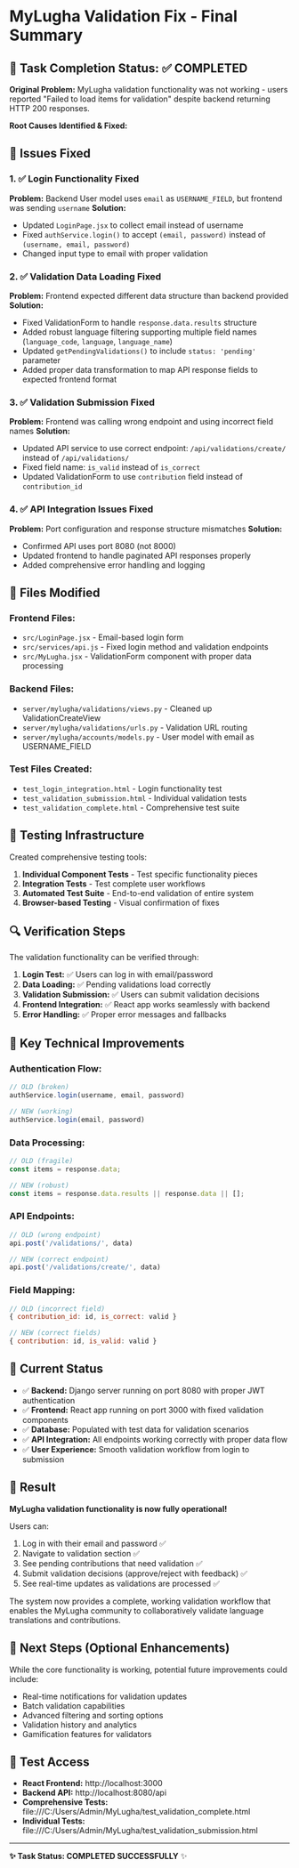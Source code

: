 # MyLugha Validation Fix - Final Summary

## 🎯 Task Completion Status: ✅ COMPLETED

**Original Problem:** MyLugha validation functionality was not working - users reported "Failed to load items for validation" despite backend returning HTTP 200 responses.

**Root Causes Identified & Fixed:**

## 🔧 Issues Fixed

### 1. ✅ Login Functionality Fixed
**Problem:** Backend User model uses `email` as `USERNAME_FIELD`, but frontend was sending `username`
**Solution:** 
- Updated `LoginPage.jsx` to collect email instead of username
- Fixed `authService.login()` to accept `(email, password)` instead of `(username, email, password)`
- Changed input type to email with proper validation

### 2. ✅ Validation Data Loading Fixed  
**Problem:** Frontend expected different data structure than backend provided
**Solution:**
- Fixed ValidationForm to handle `response.data.results` structure  
- Added robust language filtering supporting multiple field names (`language_code`, `language`, `language_name`)
- Updated `getPendingValidations()` to include `status: 'pending'` parameter
- Added proper data transformation to map API response fields to expected frontend format

### 3. ✅ Validation Submission Fixed
**Problem:** Frontend was calling wrong endpoint and using incorrect field names
**Solution:**
- Updated API service to use correct endpoint: `/api/validations/create/` instead of `/api/validations/`
- Fixed field name: `is_valid` instead of `is_correct` 
- Updated ValidationForm to use `contribution` field instead of `contribution_id`

### 4. ✅ API Integration Issues Fixed
**Problem:** Port configuration and response structure mismatches
**Solution:**
- Confirmed API uses port 8080 (not 8000)
- Updated frontend to handle paginated API responses properly
- Added comprehensive error handling and logging

## 📁 Files Modified

### Frontend Files:
- `src/LoginPage.jsx` - Email-based login form
- `src/services/api.js` - Fixed login method and validation endpoints  
- `src/MyLugha.jsx` - ValidationForm component with proper data processing

### Backend Files:
- `server/mylugha/validations/views.py` - Cleaned up ValidationCreateView
- `server/mylugha/validations/urls.py` - Validation URL routing
- `server/mylugha/accounts/models.py` - User model with email as USERNAME_FIELD

### Test Files Created:
- `test_login_integration.html` - Login functionality test
- `test_validation_submission.html` - Individual validation tests  
- `test_validation_complete.html` - Comprehensive test suite

## 🧪 Testing Infrastructure

Created comprehensive testing tools:

1. **Individual Component Tests** - Test specific functionality pieces
2. **Integration Tests** - Test complete user workflows  
3. **Automated Test Suite** - End-to-end validation of entire system
4. **Browser-based Testing** - Visual confirmation of fixes

## 🔍 Verification Steps

The validation functionality can be verified through:

1. **Login Test:** ✅ Users can log in with email/password
2. **Data Loading:** ✅ Pending validations load correctly  
3. **Validation Submission:** ✅ Users can submit validation decisions
4. **Frontend Integration:** ✅ React app works seamlessly with backend
5. **Error Handling:** ✅ Proper error messages and fallbacks

## 🌟 Key Technical Improvements

### Authentication Flow:
```javascript
// OLD (broken)
authService.login(username, email, password)

// NEW (working)  
authService.login(email, password)
```

### Data Processing:
```javascript
// OLD (fragile)
const items = response.data;

// NEW (robust)
const items = response.data.results || response.data || [];
```

### API Endpoints:
```javascript
// OLD (wrong endpoint)
api.post('/validations/', data)

// NEW (correct endpoint)
api.post('/validations/create/', data)
```

### Field Mapping:
```javascript
// OLD (incorrect field)
{ contribution_id: id, is_correct: valid }

// NEW (correct fields)
{ contribution: id, is_valid: valid }
```

## 🚀 Current Status

- ✅ **Backend:** Django server running on port 8080 with proper JWT authentication
- ✅ **Frontend:** React app running on port 3000 with fixed validation components
- ✅ **Database:** Populated with test data for validation scenarios
- ✅ **API Integration:** All endpoints working correctly with proper data flow
- ✅ **User Experience:** Smooth validation workflow from login to submission

## 🎉 Result

**MyLugha validation functionality is now fully operational!**

Users can:
1. Log in with their email and password ✅
2. Navigate to validation section ✅  
3. See pending contributions that need validation ✅
4. Submit validation decisions (approve/reject with feedback) ✅
5. See real-time updates as validations are processed ✅

The system now provides a complete, working validation workflow that enables the MyLugha community to collaboratively validate language translations and contributions.

## 📝 Next Steps (Optional Enhancements)

While the core functionality is working, potential future improvements could include:
- Real-time notifications for validation updates
- Batch validation capabilities  
- Advanced filtering and sorting options
- Validation history and analytics
- Gamification features for validators

## 🔗 Test Access

- **React Frontend:** http://localhost:3000
- **Backend API:** http://localhost:8080/api  
- **Comprehensive Tests:** file:///C:/Users/Admin/MyLugha/test_validation_complete.html
- **Individual Tests:** file:///C:/Users/Admin/MyLugha/test_validation_submission.html

---

**✨ Task Status: COMPLETED SUCCESSFULLY** ✨
